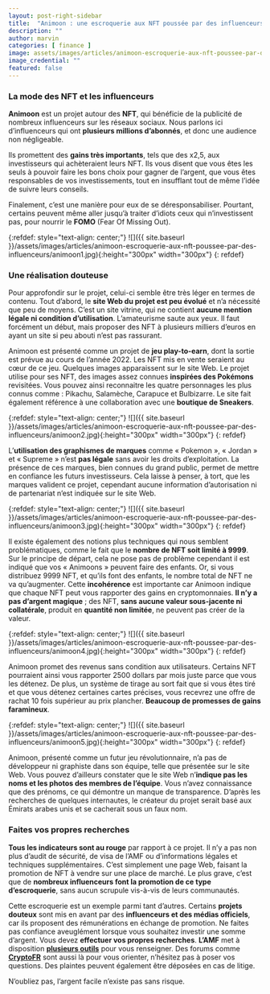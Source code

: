 ```yaml
---
layout: post-right-sidebar
title:  "Animoon : une escroquerie aux NFT poussée par des influenceurs ?"
description: ""
author: marvin
categories: [ finance ]
image: assets/images/articles/animoon-escroquerie-aux-nft-poussee-par-des-influenceurs/1.png
image_credential: ""
featured: false
---
```


### La mode des NFT et les influenceurs

**Animoon** est un projet autour des **NFT**, qui bénéficie de la publicité de nombreux influenceurs sur les réseaux sociaux. Nous parlons ici d’influenceurs qui ont **plusieurs millions d’abonnés**, et donc une audience non négligeable. 

Ils promettent des **gains très importants**, tels que des x2,5, aux investisseurs qui achèteraient leurs NFT.  Ils vous disent que vous êtes les seuls à pouvoir faire les bons choix pour gagner de l’argent, que vous êtes responsables de vos investissements, tout en insufflant tout de même l’idée de suivre leurs conseils. 

Finalement, c’est une manière pour eux de se déresponsabiliser. Pourtant, certains peuvent même aller jusqu’à traiter d’idiots ceux qui n’investissent pas, pour nourrir le **FOMO** (Fear Of Missing Out).

{:refdef: style="text-align: center;"}
![]({{ site.baseurl }}/assets/images/articles/animoon-escroquerie-aux-nft-poussee-par-des-influenceurs/animoon1.jpg){:height="300px" width="300px"}
{: refdef}

### Une réalisation douteuse

Pour approfondir sur le projet, celui-ci semble être très léger en termes de contenu. Tout d’abord, le **site Web du projet est peu évolué** et n’a nécessité que peu de moyens. C’est un site vitrine, qui ne contient **aucune mention légale ni condition d’utilisation**. L’amateurisme saute aux yeux. Il faut forcément un début, mais proposer des NFT à plusieurs milliers d’euros en ayant un site si peu abouti n’est pas rassurant.

Animoon est présenté comme un projet de **jeu play-to-earn**, dont la sortie est prévue au cours de l’année 2022. Les NFT mis en vente seraient au cœur de ce jeu. Quelques images apparaissent sur le site Web. Le projet utilise pour ses NFT, des images assez connues **inspirées des Pokémons** revisitées. Vous pouvez ainsi reconnaitre les quatre personnages les plus connus comme : Pikachu, Salamèche, Carapuce et Bulbizarre. Le site fait également référence à une collaboration avec une **boutique de Sneakers**. 

{:refdef: style="text-align: center;"}
![]({{ site.baseurl }}/assets/images/articles/animoon-escroquerie-aux-nft-poussee-par-des-influenceurs/animoon2.jpg){:height="300px" width="300px"}
{: refdef}

L’**utilisation des graphismes de marques** comme « Pokemon », « Jordan » et « Supreme » n’est **pas légale** sans avoir les droits d’exploitation. La présence de ces marques, bien connues du grand public, permet de mettre en confiance les futurs investisseurs. Cela laisse à penser, à tort, que les marques valident ce projet, cependant aucune information d’autorisation ni de partenariat n’est indiquée sur le site Web.

{:refdef: style="text-align: center;"}
![]({{ site.baseurl }}/assets/images/articles/animoon-escroquerie-aux-nft-poussee-par-des-influenceurs/animoon3.jpg){:height="300px" width="300px"}
{: refdef}

Il existe également des notions plus techniques qui nous semblent problématiques, comme le fait que le **nombre de NFT soit limité à 9999**. Sur le principe de départ, cela ne pose pas de problème cependant il est indiqué que vos « Animoons » peuvent faire des enfants. Or, si vous distribuez 9999 NFT, et qu’ils font des enfants, le nombre total de NFT ne va qu’augmenter. Cette **incohérence** est importante car Animoon indique que chaque NFT peut vous rapporter des gains en cryptomonnaies. **Il n’y a pas d’argent magique** ; des NFT, **sans aucune valeur sous-jacente ni collatérale**, produit en **quantité non limitée**, ne peuvent pas créer de la valeur.

{:refdef: style="text-align: center;"}
![]({{ site.baseurl }}/assets/images/articles/animoon-escroquerie-aux-nft-poussee-par-des-influenceurs/animoon4.jpg){:height="300px" width="300px"}
{: refdef}

Animoon promet des revenus sans condition aux utilisateurs. Certains NFT pourraient ainsi vous rapporter 2500 dollars par mois juste parce que vous les détenez. De plus, un système de tirage au sort fait que si vous êtes tiré et que vous détenez certaines cartes précises, vous recevrez une offre de rachat 10 fois supérieur au prix plancher. **Beaucoup de promesses de gains faramineux**.

{:refdef: style="text-align: center;"}
![]({{ site.baseurl }}/assets/images/articles/animoon-escroquerie-aux-nft-poussee-par-des-influenceurs/animoon5.jpg){:height="300px" width="300px"}
{: refdef}

Animoon, présenté comme un futur jeu révolutionnaire, n’a pas de développeur ni graphiste dans son équipe, telle que présentée sur le site Web. Vous pouvez d’ailleurs constater que le site Web n’**indique pas les noms et les photos des membres de l’équipe**. Vous n’avez connaissance que des prénoms, ce qui démontre un manque de transparence.  D’après les recherches de quelques internautes, le créateur du projet serait basé aux Émirats arabes unis et se cacherait sous un faux nom.   

### Faites vos propres recherches

**Tous les indicateurs sont au rouge** par rapport à ce projet. Il n’y a pas non plus d’audit de sécurité, de visa de l’AMF ou d’informations légales et techniques supplémentaires. C’est simplement une page Web, faisant la promotion de NFT à vendre sur une place de marché. Le plus grave, c’est que de **nombreux influenceurs font la promotion de ce type d’escroquerie**, sans aucun scrupule vis-à-vis de leurs communautés.  

Cette escroquerie est un exemple parmi tant d’autres. Certains **projets douteux** sont mis en avant par des **influenceurs et des médias officiels**, car ils proposent des rémunérations en échange de promotion. Ne faites pas confiance aveuglément lorsque vous souhaitez investir une somme d’argent. Vous devez **effectuer vos propres recherches**. **L’AMF** met à disposition [**plusieurs outils**](https://protectepargne.amf-france.org/) pour vous renseigner. Des forums comme [**CryptoFR**](https://cryptofr.com/) sont aussi là pour vous orienter, n’hésitez pas à poser vos questions. Des plaintes peuvent également être déposées en cas de litige.

N’oubliez pas, l’argent facile n’existe pas sans risque.
